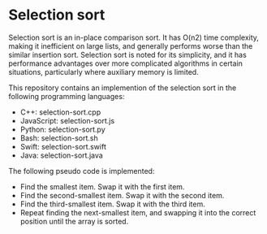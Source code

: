 # Selection sort
Selection sort is an in-place comparison sort. It has O(n2) time complexity, making it inefficient on large lists, and generally performs worse than the similar insertion sort. Selection sort is noted for its simplicity, and it has performance advantages over more complicated algorithms in certain situations, particularly where auxiliary memory is limited.

This repository contains an implemention of the selection sort in the following programming languages:
- C++: selection-sort.cpp
- JavaScript: selection-sort.js
- Python: selection-sort.py
- Bash: selection-sort.sh
- Swift: selection-sort.swift
- Java: selection-sort.java

The following pseudo code is implemented:
- Find the smallest item. Swap it with the first item.
- Find the second-smallest item. Swap it with the second item.
- Find the third-smallest item. Swap it with the third item.
- Repeat finding the next-smallest item, and swapping it into the correct position until the array is sorted.

